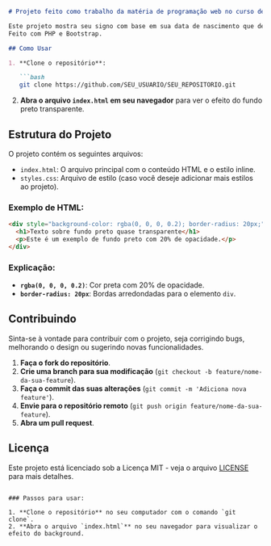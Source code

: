 ```markdown
# Projeto feito como trabalho da matéria de programação web no curso de análise e desenvolvimento de sistemas.

Este projeto mostra seu signo com base em sua data de nascimento que deve ser seleiconada no campo específico para isto.
Feito com PHP e Bootstrap.

## Como Usar

1. **Clone o repositório**:

   ```bash
   git clone https://github.com/SEU_USUARIO/SEU_REPOSITORIO.git
   ```

2. **Abra o arquivo `index.html` em seu navegador** para ver o efeito do fundo preto transparente.

## Estrutura do Projeto

O projeto contém os seguintes arquivos:

- `index.html`: O arquivo principal com o conteúdo HTML e o estilo inline.
- `styles.css`: Arquivo de estilo (caso você deseje adicionar mais estilos ao projeto).

### Exemplo de HTML:

```html
<div style="background-color: rgba(0, 0, 0, 0.2); border-radius: 20px;">
  <h1>Texto sobre fundo preto quase transparente</h1>
  <p>Este é um exemplo de fundo preto com 20% de opacidade.</p>
</div>
```

### Explicação:

- **`rgba(0, 0, 0, 0.2)`**: Cor preta com 20% de opacidade.
- **`border-radius: 20px`**: Bordas arredondadas para o elemento `div`.

## Contribuindo

Sinta-se à vontade para contribuir com o projeto, seja corrigindo bugs, melhorando o design ou sugerindo novas funcionalidades.

1. **Faça o fork do repositório**.
2. **Crie uma branch para sua modificação** (`git checkout -b feature/nome-da-sua-feature`).
3. **Faça o commit das suas alterações** (`git commit -m 'Adiciona nova feature'`).
4. **Envie para o repositório remoto** (`git push origin feature/nome-da-sua-feature`).
5. **Abra um pull request**.

## Licença

Este projeto está licenciado sob a Licença MIT - veja o arquivo [LICENSE](LICENSE) para mais detalhes.

```

### Passos para usar:

1. **Clone o repositório** no seu computador com o comando `git clone`.
2. **Abra o arquivo `index.html`** no seu navegador para visualizar o efeito do background.
